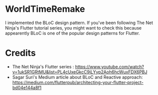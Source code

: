 # WorldTimeRemake
I implemented the BLoC design pattern. If you've been following The Net Ninja's Flutter tutorial series, you might want to check this because appearently BLoC is one of the popular design patterns for Flutter.

# Credits
- The Net Ninja's Flutter series : https://www.youtube.com/watch?v=1ukSR1GRtMU&list=PL4cUxeGkcC9jLYyp2Aoh6hcWuxFDX6PBJ
- Sagar Suri's Medium article about BLoC and Reactive approach: https://medium.com/flutterpub/architecting-your-flutter-project-bd04e144a8f1





